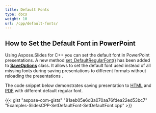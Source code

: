 ```yaml
---
title: Default Fonts
type: docs
weight: 10
url: /cpp/default-fonts/
---
```


## **How to Set the Default Font in PowerPoint**
Using Aspose.Slides for C++ you can set the default font in PowerPoint presentations. A new method [set_DefaultRegularFont()](https://apireference.aspose.com/cpp/slides/class/aspose.slides.export.i_save_options/#a9df129ea6e65c8196e08173799a10492) has been added to [**SaveOptions**](https://apireference.aspose.com/cpp/slides/class/aspose.slides.export.save_options/) class. It allows to set the default font used instead of all missing fonts during saving presentations to different formats without reloading the presentations .

The code snippet below demonstrates saving presentation to [HTML](https://wiki.fileformat.com/web/html/) and [PDF](https://wiki.fileformat.com/view/pdf/) with different default regular font.



{{< gist "aspose-com-gists" "81aeb05e6d3a070aa76fdea22ed53bc7" "Examples-SlidesCPP-SetDefaultFont-SetDefaultFont.cpp" >}}




